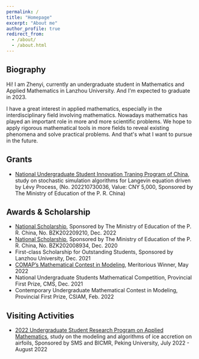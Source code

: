 ```yaml
---
permalink: /
title: "Homepage"
excerpt: "About me"
author_profile: true
redirect_from: 
  - /about/
  - /about.html
---
```



Biography
---
Hi! I am Zhenyi, currently an undergraduate student in Mathematics and Applied Mathematics in Lanzhou University. And I'm expected to graduate in 2023.

I have a great interest in applied mathematics, especially in the interdisciplinary field involving mathematics. Nowadays mathematics has played an important role in more and more scientific problems. We hope to apply rigorous mathematical tools in more fields to reveal existing phenomena and solve practical problems. And that's what I want to pursue in the future. 

Grants
---
* [National Undergraduate Student Innovation Traning Program of China](http://gjcxcy.bjtu.edu.cn/index.aspx), study on stochastic simulation algorithms for Langevin equation driven by Lévy Process, (No. 202210730036, Value: CNY 5,000, Sponsored by The Ministry of Education of the P. R. China)

Awards & Scholarship
---
* [National Scholarship](https://hudong.moe.gov.cn/jyb_xxgk/s5743/s5744/A05/202212/t20221227_1036671.html), Sponsored by The Ministry of Education of the P. R. China, No. BZK202209210, Dec. 2022
* [National Scholarship](http://www.moe.gov.cn/jyb_xxgk/s5743/s5744/A05/202012/t20201217_506100.html), Sponsored by The Ministry of Education of the P. R. China, No. BZK202008934, Dec. 2020
* First-class Scholarship for Outstanding Students, Sponsored by Lanzhou University, Dec. 2021
* [COMAP’s Mathematical Contest in Modeling](https://math-zhenyizhang.github.io/files/2209832.pdf), Meritorious Winner, May 2022
* National Undergraduate Students Mathematical Competition, Provincial First Prize, CMS, Dec. 2021
* Contemporary Undergraduate Mathematical Contest in Modeling, Provincial First Prize, CSIAM, Feb. 2022 

Visiting Activities
---
* [2022 Undergraduate Student Research Program on Applied Mathematics](https://bicmr.pku.edu.cn/content/show/17-2720.html), study on the modeling and algorithms of ice accretion on airfoils, Sponsored by SMS and BICMR, Peking University, July 2022 - August 2022
